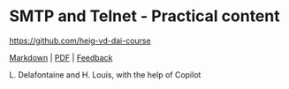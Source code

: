 [markdown]: https://github.com/heig-vd-dai-course/heig-vd-dai-course/blob/main/09-smtp-and-telnet/PRACTICAL_CONTENT.md
[pdf]: https://heig-vd-dai-course.github.io/heig-vd-dai-course/09-smtp-and-telnet/09-smtp-and-telnet-practical-content.pdf
[feedback]: https://github.com/orgs/heig-vd-dai-course/discussions/1

# SMTP and Telnet - Practical content

<https://github.com/heig-vd-dai-course>

[Markdown][markdown] | [PDF][pdf] | [Feedback][feedback]

L. Delafontaine and H. Louis, with the help of Copilot
